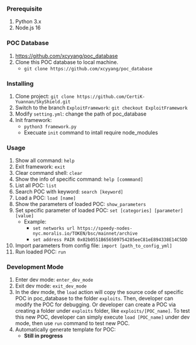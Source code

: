 ### **Prerequisite**
1. Python 3.x
2. Node.js 16
### **POC Database**
1. https://github.com/xcyyang/poc_database
2. Clone this POC database to local machine.
    - `git clone https://github.com/xcyyang/poc_database`
### **Installing**
1. Clone project: `git clone https://github.com/CertiK-Yuannan/SkyShield.git`
2. Switch to the branch `ExploitFramework`: `git checkout ExploitFramework`
3. Modify `setting.yml`: change the path of poc_database
4. Init framework:
    - `python3 framework.py`
    - Execuate `init` command to intall require node_modules
### **Usage**
1. Show all command: `help`
2. Exit framework: `exit`
3. Clear command shell: `clear`
4. Show the info of specific command: `help [commmand]`
5. List all POC: `list`
6. Search POC with keyword: `search [keyword]`
7. Load a POC: `load [name]`
8. Show the parameters of loaded POC: `show_parameters`
9. Set specific parameter of loaded POC: `set [categories] [parameter] [value]`
    - Example: 
        - `set networks url https://speedy-nodes-nyc.moralis.io/TOKEN/bsc/mainnet/archive`
        - `set address PAIR 0x02b0551B656509754285eeC81eE894338E14C5DD`
10. Import parameters from config file: `import [path_to_config_yml]`
11. Run loaded POC: `run`
### **Development Mode**
1. Enter dev mode: `enter_dev_mode`
2. Exit dev mode: `exit_dev_mode`
3. In the dev mode, the `load` action will copy the source code of specific POC in poc_database to the folder `exploits`. Then, developer can modify the POC for debugging. Or developer can create a POC via creating a folder under `exploits` folder, like `exploits/[POC_name]`. To test this new POC, developer can simply execute `load [POC_name]` under dev mode, then use `run` command to test new POC.
4. Automatically generate template for POC: 
    - **Still in progress**
